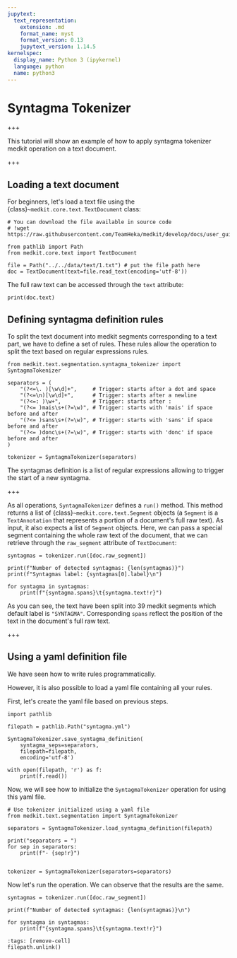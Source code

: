 ```yaml
---
jupytext:
  text_representation:
    extension: .md
    format_name: myst
    format_version: 0.13
    jupytext_version: 1.14.5
kernelspec:
  display_name: Python 3 (ipykernel)
  language: python
  name: python3
---
```


# Syntagma Tokenizer

+++

This tutorial will show an example of how to apply syntagma tokenizer medkit operation on a text document.

+++

## Loading a text document

For beginners, let's load a text file using the {class}`~medkit.core.text.TextDocument` class:

```{code-cell} ipython3
# You can download the file available in source code
# !wget https://raw.githubusercontent.com/TeamHeka/medkit/develop/docs/user_guide/data/text/1.txt

from pathlib import Path
from medkit.core.text import TextDocument

file = Path("../../data/text/1.txt") # put the file path here
doc = TextDocument(text=file.read_text(encoding='utf-8'))
```

The full raw text can be accessed through the `text` attribute:

```{code-cell} ipython3
print(doc.text)
```

## Defining syntagma definition rules

To split the text document into medkit segments corresponding to a text part, we have to define a set of rules. 
These rules allow the operation to split the text based on regular expressions rules.

```{code-cell} ipython3
from medkit.text.segmentation.syntagma_tokenizer import SyntagmaTokenizer

separators = (
    "(?<=\. )[\w\d]+",     # Trigger: starts after a dot and space
    "(?<=\n)[\w\d]+",      # Trigger: starts after a newline
    "(?<=: )\w+",          # Trigger: starts after :
    "(?<= )mais\s+(?=\w)", # Trigger: starts with 'mais' if space before and after
    "(?<= )sans\s+(?=\w)", # Trigger: starts with 'sans' if space before and after
    "(?<= )donc\s+(?=\w)", # Trigger: starts with 'donc' if space before and after
)

tokenizer = SyntagmaTokenizer(separators)
```

The syntagmas definition is a list of regular expressions allowing to trigger the start of a new syntagma.

+++

As all operations, `SyntagmaTokenizer` defines a `run()` method. This method returns a list of {class}`~medkit.core.text.Segment` objects (a `Segment` is a
`TextAnnotation` that represents a portion of a document's full raw text). 
As input, it also expects a list of `Segment` objects. Here, we can pass a special segment containing the whole raw text of the document, that we can retrieve through the `raw_segment` attribute of `TextDocument`:

```{code-cell} ipython3
syntagmas = tokenizer.run([doc.raw_segment])

print(f"Number of detected syntagmas: {len(syntagmas)}")
print(f"Syntagmas label: {syntagmas[0].label}\n")

for syntagma in syntagmas:
    print(f"{syntagma.spans}\t{syntagma.text!r}")
```

As you can see, the text have been split into 39 medkit segments which default label is `"SYNTAGMA"`. Corresponding `spans` reflect the position of the text in the document's full raw text.

+++

## Using a yaml definition file

We have seen how to write rules programmatically.

However, it is also possible to load a yaml file containing all your rules.

First, let's create the yaml file based on previous steps.

```{code-cell} ipython3
import pathlib

filepath = pathlib.Path("syntagma.yml")

SyntagmaTokenizer.save_syntagma_definition(
    syntagma_seps=separators,
    filepath=filepath,
    encoding='utf-8')

with open(filepath, 'r') as f:
    print(f.read())
```

Now, we will see how to initialize the `SyntagmaTokenizer` operation for using this yaml file.

```{code-cell} ipython3
# Use tokenizer initialized using a yaml file
from medkit.text.segmentation import SyntagmaTokenizer

separators = SyntagmaTokenizer.load_syntagma_definition(filepath)

print("separators = ")
for sep in separators:
    print(f"- {sep!r}")

      
tokenizer = SyntagmaTokenizer(separators=separators)
```

Now let's run the operation. We can observe that the results are the same.

```{code-cell} ipython3
syntagmas = tokenizer.run([doc.raw_segment])

print(f"Number of detected syntagmas: {len(syntagmas)}\n")

for syntagma in syntagmas:
    print(f"{syntagma.spans}\t{syntagma.text!r}")
```

```{code-cell} ipython3
:tags: [remove-cell]
filepath.unlink()
```
